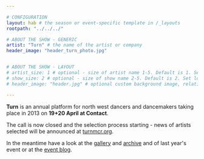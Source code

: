 ```yaml
---

# CONFIGURATION
layout: hab # the season or event-specific template in /_layouts
rootpath: "../../../"

# ABOUT THE SHOW - GENERIC
artist: "Turn" # the name of the artist or company
header_image: "header_turn_photo.jpg"   


# ABOUT THE SHOW - LAYOUT
# artist_size: 1 # optional - size of artist name 1-5. Default is 1. Set longer names to lower values
# show_size: 2 # optional - size of show name 2-5. Default is 2. Set longer names to lower values
# header_image: "header.jpg" # optional custom background image, relative to current page

---
```


**Turn** is an annual platform for north west dancers and dancemakers taking place in 2013 on **19+20 April at Contact**.  

The call is now closed and the selection process starting - news of artists selected will be announced at [turnmcr.org](http://turnmcr.posterous.com/turn-2013-call-for-proposals).

In the meantime have a look at the [gallery](/galleries/2012-turn/index.html)  and [archive](/archive/2012-springsummer/turn) and of last year's event or at the [event blog](http://turnmcr.posterous.com).    




